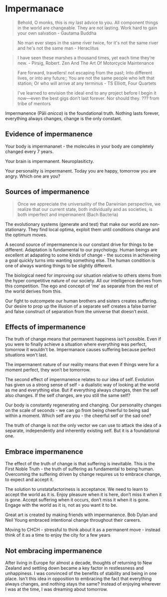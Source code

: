 # Impermanace

> Behold, O monks, this is my last advice to you. All component things in the world are changeable. They are not lasting. Work hard to gain your own salvation - Gautama Buddha

> No man ever steps in the same river twice, for it's not the same river and he's not the same man - Heraclitus

> I have seen these marshes a thousand times, yet each time they’re new. - Pirsig, Robert. Zen And The Art Of Motorcycle Maintenance

> Fare forward, travellers! not escaping from the past; Into different lives, or into any future;; You are not the same people who left that station; Or who will arrive at any terminus - TS Elliott, Four Quartets

> I've learned to envision the ideal end to any project before I begin it now—even the best gigs don’t last forever. Nor should they. ??? from tribe of mentors

Impermanence (Pāli *anicca*) is the foundational truth.  Nothing lasts forever, everything always changes, change is the only constant.

## Evidence of impermanence

Your body is impermananet - the molecules in your body are completely changed every 7 years.

Your brain is impermanent.  Neuroplasiticty.

Your personality is impermanent.  Today you are happy, tomorrow you are angry.  Which one are you?

## Sources of impermanence

> Once we appreciate the universality of the Darwinian perspective, we realize that our current state, both individually and as societies, is both imperfect and impermanent (Bach Bacteria)

The evolutionary systems (generate and test) that make our world are non-stationary.  They find local optima, exploit them until conditions change and the optimum moves.

A second source of impermanence is our constant drive for things to be different.  Adaptation is fundamental to our psychology.  Human beings are excellent at adapating to some kinds of change - the success in achieveing a goal quickly turns into wanting something else.  The human condition is one of always wanting things to be slightly different.

The biological need for improving our situation relative to others stems from the hyper competitive nature of our society.  All our intelligence derives from this competition.  The ego and concept of ‘me’ as separate from the rest of the world derives from this.

Our fight to outcompete our human brothers and sisters creates suffering.  Our desire to prop up the illusion of a separate self creates a false barrier and false construct of separation from the universe that doesn’t exist.

## Effects of impermanence

The truth of change means that permanent happiness isn't possible.  Even if you were to finally achieve a situation where everything was perfect, tomorrow it wouldn't be.  Impermanace causes suffering because perfect situations won't last.

The impermanent nature of our reality means that even if things were for a moment perfect, they won’t be tomorrow.

The second effect of impermanence relates to our idea of self.  Evolution has given us a strong sense of self - a dualistic way of looking at the world as me and everything else.  But if everything always changes, then the self also changes.  If the self changes, are you still the same self?

Our body is constantly regenerating and changing.  Our personality changes on the scale of seconds - we can go from being cheerful to being sad within a moment.  Which self are you - the cheerful self or the sad one?

The truth of change is not the only vector we can use to attack the idea of a separate, independently and inherently existing self.  But it is a foundational one.

## Embrace impermanence

The effect of the truth of change is that suffering is inevitable.  This is the First Noble Truth - the truth of suffering as fundamental to being human.  Overcoming the suffering driven by change requires us to embrace change, to expect and accept it.

The solution to unstatafactoriness is acceptance.  We need to learn to accept the world as it is.  Enjoy pleasure when it is here, don’t miss it when it is gone.  Accept suffering when it occurs, don’t miss it when it is gone.  Engage with the world as it is, not as you want it to be.

Great art is created by making friends with impermanence.  Bob Dylan and Neil Young embraced intentional change throughout their careers.

Moving to CHCH - stressful to think about it as a permanent move - instead think of it as a time to enjoy the city for a few years

## Not embracing impermanence

After living in Europe for almost a decade, thoughts of returning to New Zealand and settling down became a key factor in restlessness and unhappiness.  I was convinced of the benefits of stability and being in one place.  Isn't this idea in opposition to embracing the fact that everything always changes, and nothing stays the same?  Instead of enjoying wherever I was at the time, I was dreaming about tomorrow.


